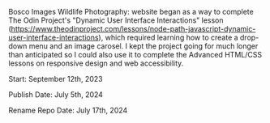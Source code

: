 Bosco Images Wildlife Photography: website began as a way to complete The Odin Project's "Dynamic User Interface Interactions" lesson (https://www.theodinproject.com/lessons/node-path-javascript-dynamic-user-interface-interactions), which required learning how to create a drop-down menu and an image carosel. I kept the project going for much longer than anticipated so I could also use it to complete the Advanced HTML/CSS lessons on responsive design and web accessibility.

Start: September 12th, 2023

Publish Date: July 5th, 2024

Rename Repo Date: July 17th, 2024

